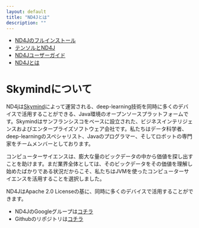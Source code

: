 ```yaml
---
layout: default
title: "ND4Jとは"
description: ""
---
```

* <a href="getstarted">ND4Jのフルインストール</a>
* <a href="tensor">テンソルとND4J</a>
* <a href="userguide">ND4Jユーザーガイド</a>
* <a href="about">ND4Jとは</a>

# Skymindについて

ND4jは[Skymind](http://www.skymind.ai/contact)によって運営される、deep-learning技術を同時に多くのデバイスで活用することができる、Java環境のオープンソースプラットフォームです。Skymindはサンフランシスコをベースに設立された、ビジネスインテリジェンスおよびエンタープライズソフトウェア会社です。私たちはデータ科学者、deep-learningのスペシャリスト、Javaのプログラマー、そしてロボットの専門家をチームメンバーとしております。

コンピューターサイエンスは、膨大な量のビックデータの中から価値を探し出すことを助けます。まだ業界全体としては、そのビックデータをその価値を理解し始めたばかりである状況だからこそ、私たちはJVMを使ったコンピューターサイエンスを活用することを選択しました。

ND4JはApache 2.0 Licenseの基に、同時に多くのデバイスで活用することができます。

* ND4JのGoogleグループは[コチラ](https://groups.google.com/forum/#!forum/nd4j)
* Githubのリポジトリは[コチラ](https://github.com/SkymindIO/nd4j/)
